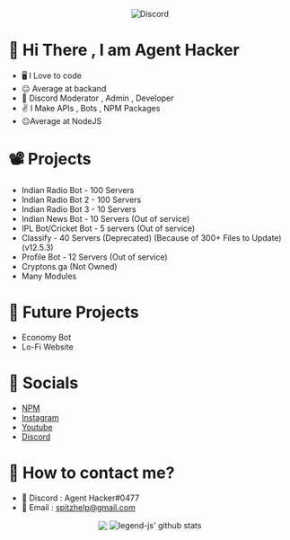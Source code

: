 <p align="center"> <img src="https://discord.c99.nl/widget/theme-4/464029590470262806.png" alt="Discord" /> </p>

# 👋 Hi There , I am Agent Hacker
- 🖥️ I Love to code
- 😐 Average at backand
- 💼 Discord Moderator , Admin , Developer
- ✌️ I Make APIs , Bots , NPM Packages 
- 😐Average at NodeJS
# 📽️ Projects
- Indian Radio Bot - 100 Servers
- Indian Radio Bot 2 - 100 Servers
- Indian Radio Bot 3 - 10 Servers
- Indian News Bot - 10 Servers (Out of service)
- IPL Bot/Cricket Bot - 5 servers (Out of service)
- Classify - 40 Servers (Deprecated) (Because of 300+ Files to Update) (v12.5.3)
- Profile Bot - 12 Servers (Out of service)
- Cryptons.ga (Not Owned)
- Many Modules 
# 🚧 Future Projects
- Economy Bot
- Lo-Fi Website
# 📱 Socials 
- [NPM](https://www.npmjs.com/~jenil-dev)
- [Instagram](https://www.instagram.com/not.jenil/)
- [Youtube](https://www.youtube.com/channel/UCx9qjnVbHBdaUJCo4XgexXw)
- [Discord](https://www.discord.com/users/464029590470262806)
# 🤙 How to contact me?
- 📍 Discord : Agent Hacker#0477
- 📧 Email : spitzhelp@gmail.com
<p align="center">
  <img align="center" src="https://github-readme-stats.vercel.app/api/top-langs/?username=AgentHackerYT&show_icons=true&layout=compact&hide_border=true&theme=dark" />
  <img align="center" src="https://github-readme-stats.vercel.app/api?username=AgentHackerYT&show_icons=true&theme=dark&line_height=21" alt="legend-js' github stats"/>
